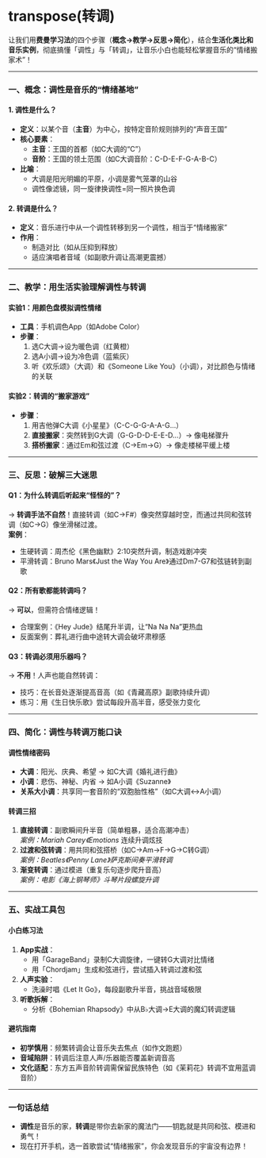 # transpose(转调)

让我们用**费曼学习法**的四个步骤（**概念→教学→反思→简化**），结合**生活化类比和音乐实例**，彻底搞懂「调性」与「转调」，让音乐小白也能轻松掌握音乐的“情绪搬家术”！

---

### **一、概念：调性是音乐的“情绪基地”**
#### **1. 调性是什么？**
- **定义**：以某个音（**主音**）为中心，按特定音阶规则排列的“声音王国”  
- **核心要素**：  
  - **主音**：王国的首都（如C大调的“C”）  
  - **音阶**：王国的领土范围（如C大调音阶：C-D-E-F-G-A-B-C）  
- **比喻**：  
  - 大调是阳光明媚的平原，小调是雾气笼罩的山谷  
  - 调性像滤镜，同一旋律换调性=同一照片换色调  

#### **2. 转调是什么？**
- **定义**：音乐进行中从一个调性转移到另一个调性，相当于“情绪搬家”  
- **作用**：  
  - 制造对比（如从压抑到释放）  
  - 适应演唱者音域（如副歌升调让高潮更震撼）  

---

### **二、教学：用生活实验理解调性与转调**
#### **实验1：用颜色盘模拟调性情绪**
- **工具**：手机调色App（如Adobe Color）  
- **步骤**：  
  1. 选C大调→设为暖色调（红黄橙）  
  2. 选A小调→设为冷色调（蓝紫灰）  
  3. 听《欢乐颂》（大调）和《Someone Like You》（小调），对比颜色与情绪的关联  

#### **实验2：转调的“搬家游戏”**
- **步骤**：  
  1. 用吉他弹C大调《小星星》（C-C-G-G-A-A-G...）  
  2. **直接搬家**：突然转到G大调（G-G-D-D-E-E-D...）→ 像电梯骤升  
  3. **搭桥搬家**：通过Em和弦过渡（C→Em→G）→ 像走楼梯平缓上楼  

---

### **三、反思：破解三大迷思**
#### **Q1：为什么转调后听起来“怪怪的”？**  
→ **转调手法不自然**！直接转调（如C→F#）像突然穿越时空，而通过共同和弦转调（如C→G）像坐滑梯过渡。  
**案例**：  
- 生硬转调：周杰伦《黑色幽默》2:10突然升调，制造戏剧冲突  
- 平滑转调：Bruno Mars《Just the Way You Are》通过Dm7-G7和弦链转到副歌  

#### **Q2：所有歌都能转调吗？**  
→ **可以**，但需符合情绪逻辑！  
- 合理案例：《Hey Jude》结尾升半调，让“Na Na Na”更热血  
- 反面案例：葬礼进行曲中途转大调会破坏肃穆感  

#### **Q3：转调必须用乐器吗？**  
→ **不用**！人声也能自然转调：  
- 技巧：在长音处逐渐提高音高（如《青藏高原》副歌持续升调）  
- 练习：用《生日快乐歌》尝试每段升高半音，感受张力变化  

---

### **四、简化：调性与转调万能口诀**
#### **调性情绪密码**
- **大调**：阳光、庆典、希望 → 如C大调《婚礼进行曲》  
- **小调**：悲伤、神秘、内省 → 如A小调《Suzanne》  
- **关系大小调**：共享同一套音阶的“双胞胎性格”（如C大调↔A小调）  

#### **转调三招**
1. **直接转调**：副歌瞬间升半音（简单粗暴，适合高潮冲击）  
   *案例：Mariah Carey《Emotions* 连续升调炫技  
2. **过渡和弦转调**：用共同和弦搭桥（如C→Am→F→G→C转G调）  
   *案例：Beatles《Penny Lane》萨克斯间奏平滑转调*  
3. **渐变转调**：通过模进（重复乐句逐步爬升音高）  
   *案例：电影《海上钢琴师》斗琴片段螺旋升调*  

---

### **五、实战工具包**
#### **小白练习法**
1. **App实战**：  
   - 用「GarageBand」录制C大调旋律，一键转G大调对比情绪  
   - 用「Chordjam」生成和弦进行，尝试插入转调过渡和弦  
2. **人声实验**：  
   - 洗澡时唱《Let It Go》，每段副歌升半音，挑战音域极限  
3. **听歌拆解**：  
   - 分析《Bohemian Rhapsody》中从B♭大调→E大调的魔幻转调逻辑  

#### **避坑指南**
- **初学慎用**：频繁转调会让音乐失去焦点（如作文跑题）  
- **音域陷阱**：转调后注意人声/乐器能否覆盖新调音高  
- **文化适配**：东方五声音阶转调需保留民族特色（如《茉莉花》转调不宜用蓝调音阶）  

---

### **一句话总结**  
- **调性**是音乐的家，**转调**是带你去新家的魔法门——钥匙就是共同和弦、模进和勇气！  
- 现在打开手机，选一首歌尝试“情绪搬家”，你会发现音乐的宇宙没有边界！
